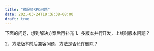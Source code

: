 ```yaml
---
title: "微服务RPC问题"
date: 2021-03-24T19:36:38+08:00
draft: true
---
```


下面的问题，想到解决方案后再补充
1、多版本并行开发，上线时版本问题？

2、方法版本前后兼容问题，方法是否允许删除？